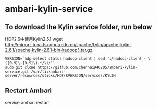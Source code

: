 ambari-kylin-service
===

## To download the Kylin service folder, run below    

HDP2.6中使用Kylin2.6.1
wget http://mirrors.tuna.tsinghua.edu.cn/apache/kylin/apache-kylin-2.6.1/apache-kylin-2.6.1-bin-hadoop3.tar.gz

```
VERSION=`hdp-select status hadoop-client | sed 's/hadoop-client - \([0-9]\.[0-9]\).*/\1/'`
sudo git clone https://github.com/chenhai940205/ambari-kylin-service.git /var/lib/ambari-server/resources/stacks/HDP/$VERSION/services/KYLIN
```
## Restart Ambari
service ambari restart

